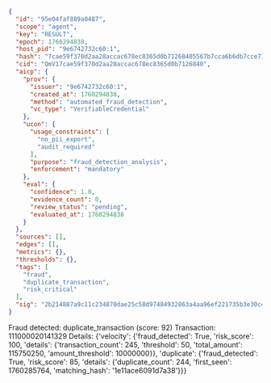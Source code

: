 ```json
{
  "id": "95e04faf889a0487",
  "scope": "agent",
  "key": "RESULT",
  "epoch": 1760294838,
  "host_pid": "9e6742732c60:1",
  "hash": "7cae59f370d2aa28accac678ec8365d0b71268405567b7cca6b6db7cce71f4b2",
  "cid": "QmV17cae59f370d2aa28accac678ec8365d0b7126840",
  "aicp": {
    "prov": {
      "issuer": "9e6742732c60:1",
      "created_at": 1760294838,
      "method": "automated_fraud_detection",
      "vc_type": "VerifiableCredential"
    },
    "ucon": {
      "usage_constraints": [
        "no_pii_export",
        "audit_required"
      ],
      "purpose": "fraud_detection_analysis",
      "enforcement": "mandatory"
    },
    "eval": {
      "confidence": 1.0,
      "evidence_count": 0,
      "review_status": "pending",
      "evaluated_at": 1760294838
    }
  },
  "sources": [],
  "edges": [],
  "metrics": {},
  "thresholds": {},
  "tags": [
    "fraud",
    "duplicate_transaction",
    "risk_critical"
  ],
  "sig": "2b214887a9c11c234870dae25c58d97484932863a4aa96ef221735b3e30c4005"
}
```

Fraud detected: duplicate_transaction (score: 92)
Transaction: 111000020141329
Details: {'velocity': {'fraud_detected': True, 'risk_score': 100, 'details': {'transaction_count': 245, 'threshold': 50, 'total_amount': 115750250, 'amount_threshold': 10000000}}, 'duplicate': {'fraud_detected': True, 'risk_score': 85, 'details': {'duplicate_count': 244, 'first_seen': 1760285764, 'matching_hash': '1e11ace6091d7a38'}}}